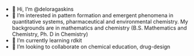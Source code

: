 - 👋 Hi, I’m @deloragaskins
- 👀 I’m interested in pattern formation and emergent phenomena in quantitative systems, pharmaceutical and environmental chemistry. My backgrounds are in mathematics and chemistry (B.S. Mathematics and Chemistry, Ph. D in Chemistry)
- 🌱 I’m currently learning rdkit
- 💞️ I’m looking to collaborate on chemical education, drug-design

<!---
deloragaskins/deloragaskins is a ✨ special ✨ repository because its `README.md` (this file) appears on your GitHub profile.
You can click the Preview link to take a look at your changes.
--->
